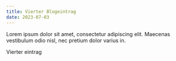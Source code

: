 ```yaml
---
title: Vierter Blogeintrag
date: 2023-07-03
---
```


Lorem ipsum dolor sit amet, consectetur adipiscing elit. Maecenas vestibulum odio nisl, nec pretium dolor varius in.
<!--more-->
Vierter eintrag